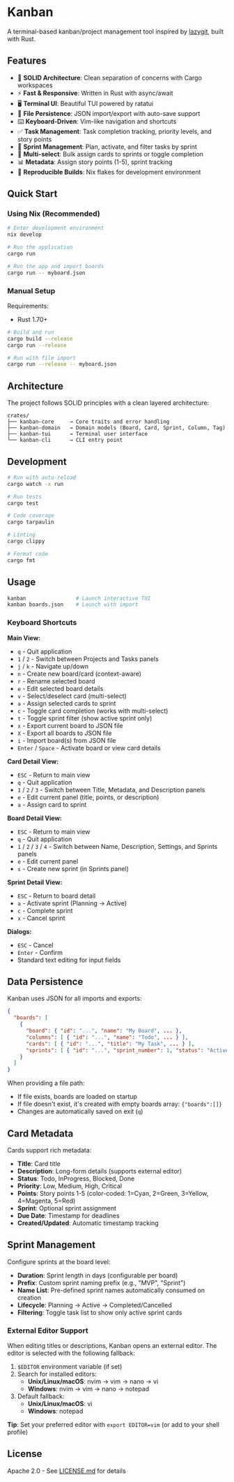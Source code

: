 # Kanban

A terminal-based kanban/project management tool inspired by [lazygit](https://github.com/jesseduffield/lazygit), built with Rust.

## Features

- 🎯 **SOLID Architecture**: Clean separation of concerns with Cargo workspaces
- ⚡ **Fast & Responsive**: Written in Rust with async/await
- 🖥️ **Terminal UI**: Beautiful TUI powered by ratatui
- 💾 **File Persistence**: JSON import/export with auto-save support
- ⌨️ **Keyboard-Driven**: Vim-like navigation and shortcuts
- ✅ **Task Management**: Task completion tracking, priority levels, and story points
- 🏃 **Sprint Management**: Plan, activate, and filter tasks by sprint
- 🎯 **Multi-select**: Bulk assign cards to sprints or toggle completion
- 📊 **Metadata**: Assign story points (1-5), sprint tracking
- 🔄 **Reproducible Builds**: Nix flakes for development environment

## Quick Start

### Using Nix (Recommended)

```bash
# Enter development environment
nix develop

# Run the application
cargo run

# Run the app and import boards
cargo run -- myboard.json
```

### Manual Setup

Requirements:
- Rust 1.70+

```bash
# Build and run
cargo build --release
cargo run --release

# Run with file import
cargo run --release -- myboard.json
```

## Architecture

The project follows SOLID principles with a clean layered architecture:

```
crates/
├── kanban-core     → Core traits and error handling
├── kanban-domain   → Domain models (Board, Card, Sprint, Column, Tag)
├── kanban-tui      → Terminal user interface
└── kanban-cli      → CLI entry point
```

## Development

```bash
# Run with auto-reload
cargo watch -x run

# Run tests
cargo test

# Code coverage
cargo tarpaulin

# Linting
cargo clippy

# Format code
cargo fmt
```

## Usage

```bash
kanban                # Launch interactive TUI
kanban boards.json    # Launch with import
```

### Keyboard Shortcuts

**Main View:**
- `q` - Quit application
- `1` / `2` - Switch between Projects and Tasks panels
- `j` / `k` - Navigate up/down
- `n` - Create new board/card (context-aware)
- `r` - Rename selected board
- `e` - Edit selected board details
- `v` - Select/deselect card (multi-select)
- `a` - Assign selected cards to sprint
- `c` - Toggle card completion (works with multi-select)
- `t` - Toggle sprint filter (show active sprint only)
- `x` - Export current board to JSON file
- `X` - Export all boards to JSON file
- `i` - Import board(s) from JSON file
- `Enter` / `Space` - Activate board or view card details

**Card Detail View:**
- `ESC` - Return to main view
- `q` - Quit application
- `1` / `2` / `3` - Switch between Title, Metadata, and Description panels
- `e` - Edit current panel (title, points, or description)
- `a` - Assign card to sprint

**Board Detail View:**
- `ESC` - Return to main view
- `q` - Quit application
- `1` / `2` / `3` / `4` - Switch between Name, Description, Settings, and Sprints panels
- `e` - Edit current panel
- `s` - Create new sprint (in Sprints panel)

**Sprint Detail View:**
- `ESC` - Return to board detail
- `a` - Activate sprint (Planning → Active)
- `c` - Complete sprint
- `x` - Cancel sprint

**Dialogs:**
- `ESC` - Cancel
- `Enter` - Confirm
- Standard text editing for input fields

## Data Persistence

Kanban uses JSON for all imports and exports:

```json
{
  "boards": [
    {
      "board": { "id": "...", "name": "My Board", ... },
      "columns": [ { "id": "...", "name": "Todo", ... } ],
      "cards": [ { "id": "...", "title": "My Task", ... } ],
      "sprints": [ { "id": "...", "sprint_number": 1, "status": "Active", ... } ]
    }
  ]
}
```

When providing a file path:
- If file exists, boards are loaded on startup
- If file doesn't exist, it's created with empty boards array: `{"boards":[]}`
- Changes are automatically saved on exit (`q`)

## Card Metadata

Cards support rich metadata:
- **Title**: Card title
- **Description**: Long-form details (supports external editor)
- **Status**: Todo, InProgress, Blocked, Done
- **Priority**: Low, Medium, High, Critical
- **Points**: Story points 1-5 (color-coded: 1=Cyan, 2=Green, 3=Yellow, 4=Magenta, 5=Red)
- **Sprint**: Optional sprint assignment
- **Due Date**: Timestamp for deadlines
- **Created/Updated**: Automatic timestamp tracking

## Sprint Management

Configure sprints at the board level:
- **Duration**: Sprint length in days (configurable per board)
- **Prefix**: Custom sprint naming prefix (e.g., "MVP", "Sprint")
- **Name List**: Pre-defined sprint names automatically consumed on creation
- **Lifecycle**: Planning → Active → Completed/Cancelled
- **Filtering**: Toggle task list to show only active sprint cards

### External Editor Support

When editing titles or descriptions, Kanban opens an external editor. The editor is selected with the following fallback:

1. `$EDITOR` environment variable (if set)
2. Search for installed editors:
   - **Unix/Linux/macOS**: nvim → vim → nano → vi
   - **Windows**: nvim → vim → nano → notepad
3. Default fallback:
   - **Unix/Linux/macOS**: vi
   - **Windows**: notepad

**Tip**: Set your preferred editor with `export EDITOR=vim` (or add to your shell profile)

## License

Apache 2.0 - See [LICENSE.md](LICENSE.md) for details
